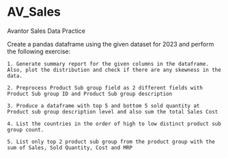# AV_Sales
Avantor Sales Data Practice

Create a pandas dataframe using the given dataset for 2023 and perform the following exercise:

    1. Generate summary report for the given columns in the dataframe. Also, plot the distribution and check if there are any skewness in the data.
    
    2. Preprocess Product Sub group field as 2 different fields with Product Sub group ID and Product Sub group description 
    
    3. Produce a dataframe with top 5 and bottom 5 sold quantity at Product sub group description level and also sum the total Sales Cost
    
    4. List the countries in the order of high to low distinct product sub group count.
    
    5. List only top 2 product sub group from the product group with the sum of Sales, Sold Quantity, Cost and MRP
    

